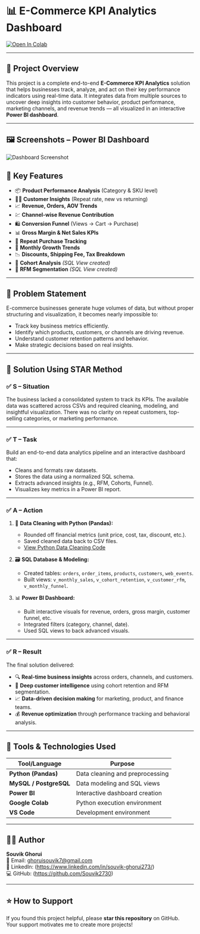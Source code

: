 # 📊 E-Commerce KPI Analytics Dashboard

[![Open In Colab](https://colab.research.google.com/assets/colab-badge.svg)](https://colab.research.google.com/github.com/Souvik2730/ecommerce-kpi-analytics-dashboard)

---

## 📌 Project Overview

This project is a complete end-to-end **E-Commerce KPI Analytics** solution that helps businesses track, analyze, and act on their key performance indicators using real-time data. It integrates data from multiple sources to uncover deep insights into customer behavior, product performance, marketing channels, and revenue trends — all visualized in an interactive **Power BI dashboard**.

---

## 🖼️ Screenshots – Power BI Dashboard
 ![Dashboard Screenshot](./images/pareto_dashboard.png)

## 🚀 Key Features

- 📦 **Product Performance Analysis** (Category & SKU level)
- 🧑‍💼 **Customer Insights** (Repeat rate, new vs returning)
- 📈 **Revenue, Orders, AOV Trends**
- 💹 **Channel-wise Revenue Contribution**
- 🛍️ **Conversion Funnel** (Views → Cart → Purchase)
- 📊 **Gross Margin & Net Sales KPIs**
- 🔁 **Repeat Purchase Tracking**
- 📅 **Monthly Growth Trends**
- 📉 **Discounts, Shipping Fee, Tax Breakdown**
- 🧠 **Cohort Analysis** *(SQL View created)*
- 🎯 **RFM Segmentation** *(SQL View created)*

---

## 🧠 Problem Statement

E-commerce businesses generate huge volumes of data, but without proper structuring and visualization, it becomes nearly impossible to:
- Track key business metrics efficiently.
- Identify which products, customers, or channels are driving revenue.
- Understand customer retention patterns and behavior.
- Make strategic decisions based on real insights.

---

## 🌟 Solution Using STAR Method

### ✅ **S – Situation**
The business lacked a consolidated system to track its KPIs. The available data was scattered across CSVs and required cleaning, modeling, and insightful visualization. There was no clarity on repeat customers, top-selling categories, or marketing performance.

---

### ✅ **T – Task**
Build an end-to-end data analytics pipeline and an interactive dashboard that:
- Cleans and formats raw datasets.
- Stores the data using a normalized SQL schema.
- Extracts advanced insights (e.g., RFM, Cohorts, Funnel).
- Visualizes key metrics in a Power BI report.

---

### ✅ **A – Action**
1. 🧹 **Data Cleaning with Python (Pandas):**
   - Rounded off financial metrics (unit price, cost, tax, discount, etc.).
   - Saved cleaned data back to CSV files.
   - [View Python Data Cleaning Code](https://colab.research.google.com/)

2. 🗃️ **SQL Database & Modeling:**
   - Created tables: `orders`, `order_items`, `products`, `customers`, `web_events`.
   - Built views: `v_monthly_sales`, `v_cohort_retention`, `v_customer_rfm`, `v_monthly_funnel`.

3. 📊 **Power BI Dashboard:**
   - Built interactive visuals for revenue, orders, gross margin, customer funnel, etc.
   - Integrated filters (category, channel, date).
   - Used SQL views to back advanced visuals.

---

### ✅ **R – Result**
The final solution delivered:

- 🔍 **Real-time business insights** across orders, channels, and customers.
- 🧠 **Deep customer intelligence** using cohort retention and RFM segmentation.
- 📈 **Data-driven decision making** for marketing, product, and finance teams.
- 💰 **Revenue optimization** through performance tracking and behavioral analysis.

---

## 🧰 Tools & Technologies Used

| Tool/Language | Purpose                          |
|---------------|----------------------------------|
| **Python (Pandas)** | Data cleaning and preprocessing |
| **MySQL / PostgreSQL** | Data modeling and SQL views       |
| **Power BI**   | Interactive dashboard creation   |
| **Google Colab** | Python execution environment    |
| **VS Code**   | Development environment           |

---

## 🙋‍♂️ Author
**Souvik Ghorui**  
📧 Email: ghoruisouvik7@gmail.com  
🔗 LinkedIn: (https://www.linkedin.com/in/souvik-ghorui273/)  
💻 GitHub: (https://github.com/Souvik2730)  

---

## ⭐ How to Support
If you found this project helpful, please **star this repository** on GitHub.  
Your support motivates me to create more projects!

